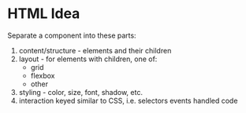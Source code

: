 HTML Idea
=========

Separate a component into these parts:

1. content/structure - elements and their children
2. layout - for elements with children, one of:
	- grid
	- flexbox
	- other
3. styling - color, size, font, shadow, etc.
4. interaction
	keyed similar to CSS, i.e. selectors
	events handled
	code
